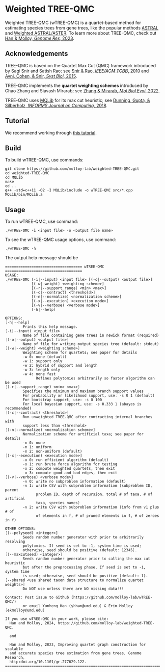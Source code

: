 Weighted TREE-QMC
=================

Weighted TREE-QMC (wTREE-QMC) is a quartet-based method for estimating species trees from gene trees, like the popular methods [ASTRAL](https://doi.org/10.1186/s12859-018-2129-y) and [Weighted ASTRAL/ASTER](https://doi.org/10.1093/molbev/msac215). To learn more about TREE-QMC, check out [Han & Molloy, *Genome Res*, 2023](http:doi.org/10.1101/gr.277629.122).

Acknowledgements
----------------
TREE-QMC is based on the Quartet Max Cut (QMC) framework introduced by Sagi Snir and Satish Rao; see [Snir & Rao, *IEEE/ACM TCBB*, 2010](http:doi.org/10.1109/TCBB.2008.133) and [Avni, Cohen, & Snir, *Syst Biol*, 2015](http:doi.org/10.1093/sysbio/syu087).

TREE-QMC implements the **quartet weighting schemes** introduced by Chao Zhang and Siavash Mirarab; see [Zhang & Mirarab, *Mol Biol Evol*, 2022](https://doi.org/10.1093/molbev/msac215).

TREE-QMC uses [MQLib](https://github.com/MQLib/MQLib) for its max cut heuristic; see [Dunning, Gupta, & Silberholz, *INFORMS Journal on Computing*, 2018](https://doi.org/10.1287/ijoc.2017.0798).

Tutorial
--------
We recommend working through [this tutorial](tutorial/README.md).

Build
-----
To build wTREE-QMC, use commands:
```
git clone https://github.com/molloy-lab/weighted-TREE-QMC.git
cd weighted-TREE-QMC
cd MQLib
make
cd ..
g++ -std=c++11 -O2 -I MQLib/include -o wTREE-QMC src/*.cpp MQLib/bin/MQLib.a
```

Usage
-----
To run wTREE-QMC, use command:
```
./wTREE-QMC -i <input file> -o <output file name>
```

To see the wTREE-QMC usage options, use command:
```
./wTREE-QMC -h
```

The output help message should be
```
=================================== wTREE-QMC ===================================
USAGE:
./wTREE-QMC (-i|--input) <input file> [(-o|--output) <output file>]
            [(-w|-weight) <weighting scheme>]
            [(-r|--support_range) <min> <max>]
            [(-c|--contract) <threshold>]
            [(-n|--normalize) <normalization scheme>]
            [(-x|--execution) <execution mode>]
            [(-v|--verbose) <verbose mode>]
            [-h|--help]

OPTIONS:
[-h|--help]
        Prints this help message.
(-i|--input) <input file>
        Name of file containing gene trees in newick format (required)
[(-o|--output) <output file>]
        Name of file for writing output species tree (default: stdout)
[(-w|--weight) <weighting scheme>]
        Weighting scheme for quartets; see paper for details
        -w 0: none (default)
        -w 1: support only
        -w 2: hybrid of support and length
        -w 3: length only
        -w 4: none fast
              Refines polytomies arbitrarily so faster algorithm can be used
[(-r|--support_range) <min> <max>]
        Specifies the minimum and maximum branch support values
        For probability or likelihood support, use: -s 0 1 (default)
        For bootstrap support, use: -s 0 100
        For local bayesian support, use: -s 0.333 1 (abayes is recommended)
[(-c|--contract) <threshold>]
        Run unweighted TREE-QMC after contracting internal branches with
        support less than <threshold>
[(-n|--normalize) <normalization scheme>]
        Normalization scheme for artificial taxa; see paper for details
        -n 0: none
        -n 1: uniform
        -n 2: non-uniform (default)
[(-x|--execution) <execution mode>]
        -x 0: run efficient algorithm (default)
        -x 1: run brute force algorithm for testing
        -x 2: compute weighted quartets, then exit
        -x 3: compute good and bad edges, then exit
[(-v|--verbose) <verbose mode>]
        -v 0: write no subproblem information (default)
        -v 1: write CSV with subproblem information (subproblem ID, parent
              problem ID, depth of recursion, total # of taxa, # of artifical
              taxa, species names)
        -v 2: write CSV with subproblem information (info from v1 plus # of
              of elements in f, # of pruned elements in f, # of zeroes in f)

OTHER OPTIONS:
[(--polyseed) <integer>]
        Seeds random number generator with prior to arbitrarily resolving
        polytomies. If seed is set to -1, system time is used;
        otherwise, seed should be positive (default: 12345).
[(--maxcutseed) <integer>]
        Seeds random number generator prior to calling the max cut heuristic
        but after the preprocessing phase. If seed is set to -1, system time
        is used; otherwise, seed should be positive (default: 1).
[--shared <use shared taxon data structure to normalize quartet weights>]
        Do NOT use unless there are NO missing data!!!

Contact: Post issue to Github (https://github.com/molloy-lab/wTREE-QMC/)
        or email Yunheng Han (yhhan@umd.edu) & Erin Molloy (ekmolloy@umd.edu)

If you use wTREE-QMC in your work, please cite:
  Han and Molloy, 2024, https://github.com/molloy-lab/weighted-TREE-QMC.

  and

  Han and Molloy, 2023, Improving quartet graph construction for scalable
  and accurate species tree estimation from gene trees, Genome Research,
  http:doi.org/10.1101/gr.277629.122.
================================================================================
```
